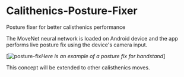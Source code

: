 # Calithenics-Posture-Fixer
Posture fixer for better calisthenics performance

The MoveNet neural network is loaded on Android device and the app performs live posture fix using the device's camera input.

[![posture-fix](https://user-images.githubusercontent.com/44348741/196702701-1dabc02f-d5fe-4153-bbe7-42d511f43e4b.gif)*Here is an example of a posture fix for handstand*]

This concept will be extended to other calisthenics moves.
